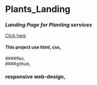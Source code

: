 # Plants_Landing
### *Landing Page for Planting services*
[<u>Click here</u>](https://frontenddevkan.github.io/Plants_Landing/ "Для просмотра деплоя нажмите на эту ссылку")

#### This project use html, css,   
####flex,  
####github,    
### responsive web-design, 
